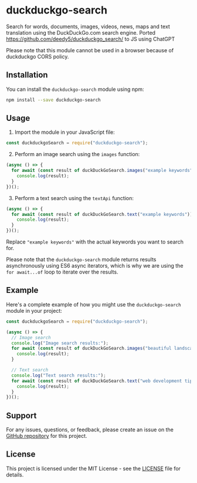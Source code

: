 # duckduckgo-search

Search for words, documents, images, videos, news, maps and text translation using the DuckDuckGo.com search engine. Ported https://github.com/deedy5/duckduckgo_search/ to JS using ChatGPT

Please note that this module cannot be used in a browser because of duckduckgo CORS policy.

## Installation

You can install the `duckduckgo-search` module using npm:

```bash
npm install --save duckduckgo-search
```

## Usage

1. Import the module in your JavaScript file:

```javascript
const duckduckgoSearch = require("duckduckgo-search");
```

2. Perform an image search using the `images` function:

```javascript
(async () => {
  for await (const result of duckDuckGoSearch.images("example keywords")) {
    console.log(result);
  }
})();
```

3. Perform a text search using the `textApi` function:

```javascript
(async () => {
  for await (const result of duckDuckGoSearch.text("example keywords")) {
    console.log(result);
  }
})();
```

Replace `"example keywords"` with the actual keywords you want to search for.

Please note that the `duckduckgo-search` module returns results asynchronously using ES6 async iterators, which is why we are using the `for await...of` loop to iterate over the results.

## Example

Here's a complete example of how you might use the `duckduckgo-search` module in your project:

```javascript
const duckduckgoSearch = require("duckduckgo-search");

(async () => {
  // Image search
  console.log("Image search results:");
  for await (const result of duckDuckGoSearch.images("beautiful landscapes")) {
    console.log(result);
  }

  // Text search
  console.log("Text search results:");
  for await (const result of duckDuckGoSearch.text("web development tips")) {
    console.log(result);
  }
})();
```

## Support

For any issues, questions, or feedback, please create an issue on the [GitHub repository](https://github.com/luukschipperheyn/duckduckgo-search) for this project.

## License

This project is licensed under the MIT License - see the [LICENSE](LICENSE) file for details.
